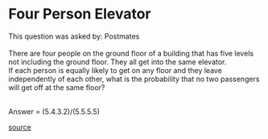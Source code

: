 # Four Person Elevator

This question was asked by: Postmates<br/>
<br/>
There are four people on the ground floor of a building that has five levels not including the ground floor. They all get into the same elevator.
<br/>
If each person is equally likely to get on any floor and they leave independently of each other, what is the probability that no two passengers will get off at the same floor?
<br/>
<br/>


Answer = (5.4.3.2)/(5.5.5.5)

[source](https://math.stackexchange.com/questions/503200/probability-question-an-elevator-5-passengers)
